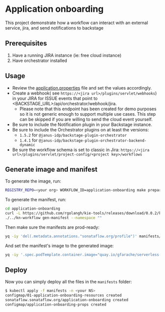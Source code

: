 # Application onboarding
This project demonstrate how a workflow can interact with an external service, jira, and send notifications to backstage

## Prerequisites
1. Have a running JIRA instance (ie: free cloud instance)
2. Have orchestrator installed


## Usage
* Review the [application.properties](src/main/resources/application.properties) file and set the values accordingly.
* Create a webhook( see `https://<jira url>/plugins/servlet/webhooks`) in your JIRA for ISSUE events that point to <BACKSTAGE_URL>/api/orchestrator/webhook/jira. 
    * Please note that this endpoint has been created for demo purposes so it is not generic enough to support multiple use cases. This step can be skipped if you are willing to send the cloud event yourself.
* Be sure to include the Notification plugin in your Backstage instance.
* Be sure to include the Orchestrator plugins on at least the versions: 
    * `1.5.2` for `@janus-idp/backstage-plugin-orchestrator`
    * `1.4.1` for `@janus-idp/backstage-plugin-orchestrator-backend-dynamic`
* Be sure the workflow schema is set to classic in Jira: `https://<jira url>/plugins/servlet/project-config/<project key>/workflows`


## Generate image and manifest
To generate the image, run:
```bash
REGISTRY_REPO=<your org> WORKFLOW_ID=application-onboarding make prepare-workdir build-image push-image 
```
To generate the manifest, run:
```bash
cd application-onboarding
curl -L https://github.com/rgolangh/kie-tools/releases/download/0.0.2/kn-workflow-linux-amd64 -o kn-workflow && chmod +x kn-workflow
./../kn-workflow gen-manifest --namespace ""
```

Then make sure the manifests are prod-ready:
```bash
yq -iy 'del(.metadata.annotations."sonataflow.org/profile")' manifests/01-sonataflow*.yaml
```
And set the manifest's image to the generated image:
```bash
yq -iy '.spec.podTemplate.container.image="quay.io/gfarache/serverless-workflow-application-onboarding:latest"' manifests/01-sonataflow*.yaml
```

## Deploy

Now you can simply deploy all the files in the `manifests` folder:
```bash
$ kubectl apply -f manifests -n <your NS>
configmap/01-application-onboarding-resources created
sonataflow.sonataflow.org/application-onboarding created
configmap/application-onboarding-props created
```
